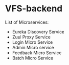 # VFS-backend

List of Microservices:
* Eureka Discovery Service
* Zuul Proxy Service
* Login Micro Service
* Admin Micro service
* Feedback Micro Service
* Batch Micro Service
